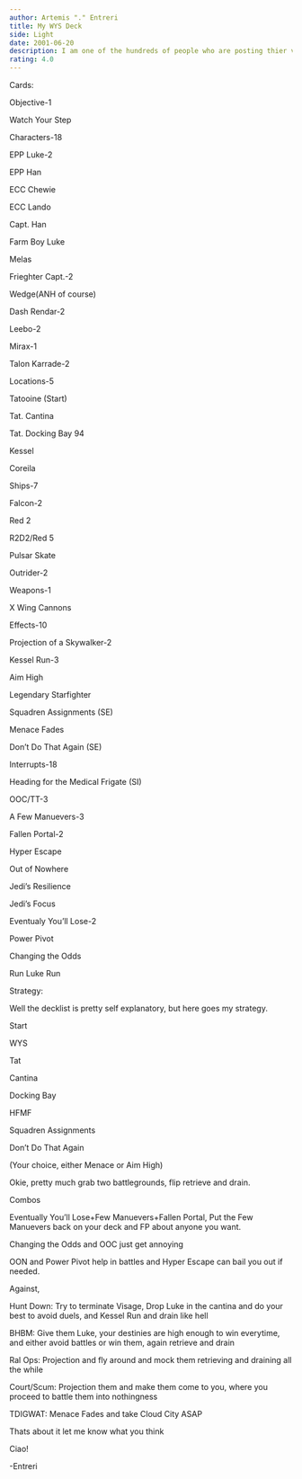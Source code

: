 ```yaml
---
author: Artemis "." Entreri
title: My WYS Deck
side: Light
date: 2001-06-20
description: I am one of the hundreds of people who are posting thier version of WYS, so enjoy!
rating: 4.0
---
```

Cards: 

Objective-1
Watch Your Step

Characters-18
EPP Luke-2
EPP Han
ECC Chewie
ECC Lando
Capt. Han
Farm Boy Luke
Melas
Frieghter Capt.-2
Wedge(ANH of course)
Dash Rendar-2
Leebo-2
Mirax-1
Talon Karrade-2

Locations-5
Tatooine (Start)
Tat. Cantina
Tat. Docking Bay 94
Kessel
Coreila

Ships-7
Falcon-2
Red 2
R2D2/Red 5
Pulsar Skate
Outrider-2

Weapons-1
X Wing Cannons

Effects-10
Projection of a Skywalker-2
Kessel Run-3
Aim High
Legendary Starfighter
Squadren Assignments (SE)
Menace Fades
Don’t Do That Again (SE)

Interrupts-18
Heading for the Medical Frigate (SI)
OOC/TT-3
A Few Manuevers-3
Fallen Portal-2
Hyper Escape
Out of Nowhere
Jedi’s Resilience
Jedi’s Focus
Eventualy You’ll Lose-2
Power Pivot
Changing the Odds
Run Luke Run






Strategy: 

Well the decklist is pretty self explanatory, but here goes my strategy.

Start
WYS
Tat
Cantina
Docking Bay
HFMF
Squadren Assignments
Don’t Do That Again
(Your choice, either Menace or Aim High)

Okie, pretty much grab two battlegrounds, flip retrieve and drain. 

Combos
Eventually You’ll Lose+Few Manuevers+Fallen Portal, Put the Few Manuevers back on your deck and FP about anyone you want.

Changing the Odds and OOC just get annoying
OON and Power Pivot help in battles and Hyper Escape can bail you out if needed.

Against,
Hunt Down: Try to terminate Visage, Drop Luke in the cantina and do your best to avoid duels, and Kessel Run and drain like hell

BHBM: Give them Luke, your destinies are high enough to win everytime, and either avoid battles or win them, again retrieve and drain

Ral Ops: Projection and fly around and mock them retrieving and draining all the while 

Court/Scum: Projection them and make them come to you, where you proceed to battle them into nothingness

TDIGWAT: Menace Fades and take Cloud City ASAP

Thats about it let me know what you think

Ciao!
-Entreri


